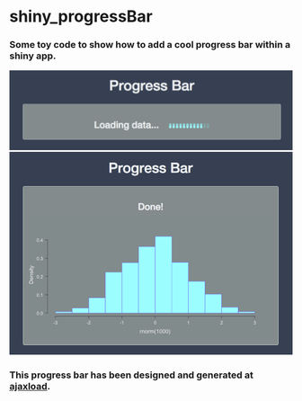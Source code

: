 # shiny_progressBar
### Some toy code to show how to add a cool progress bar within a shiny app.
![alt tag](https://github.com/fredcommo/shiny_progressBar/blob/master/screenshots/progressbar.png)
![alt tag](https://github.com/fredcommo/shiny_progressBar/blob/master/screenshots/done.png)

### This progress bar has been designed and generated at <a href="http://www.ajaxload.info/" target="_blank">ajaxload</a>.

